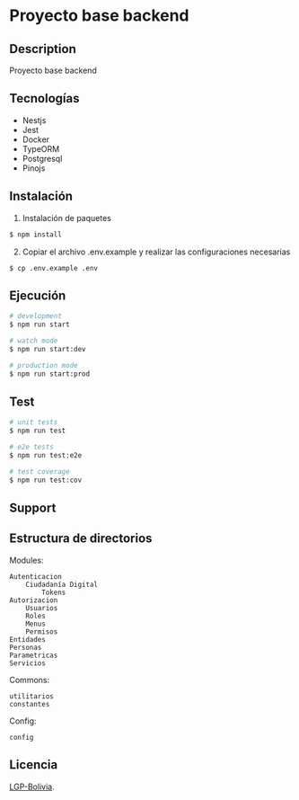 # Proyecto base backend

## Description

Proyecto base backend

## Tecnologías
- Nestjs
- Jest
- Docker
- TypeORM
- Postgresql
- Pinojs

## Instalación

1. Instalación de paquetes
```bash
$ npm install
```
2. Copiar el archivo .env.example y realizar las configuraciones necesarias
```
$ cp .env.example .env
```
## Ejecución

```bash
# development
$ npm run start

# watch mode
$ npm run start:dev

# production mode
$ npm run start:prod
```

## Test

```bash
# unit tests
$ npm run test

# e2e tests
$ npm run test:e2e

# test coverage
$ npm run test:cov
```

## Support


## Estructura de directorios


Modules:

    Autenticacion
        Ciudadanía Digital
            Tokens
    Autorizacion
        Usuarios
        Roles
        Menus
        Permisos
    Entidades
    Personas
    Parametricas
    Servicios


Commons:

    utilitarios
    constantes


Config:

    config

## Licencia

[LGP-Bolivia](LICENSE).
